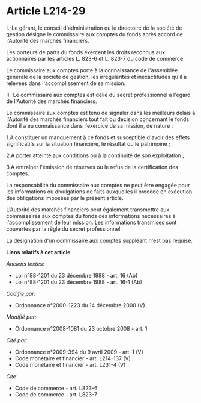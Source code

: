 # Article L214-29

I.-Le gérant, le conseil d'administration ou le directoire de la société de gestion désigne le commissaire aux comptes du
fonds après accord de l'Autorité des marchés financiers. 

Les porteurs de parts du fonds exercent les droits reconnus aux actionnaires par les articles L. 823-6 et L. 823-7 du code de
commerce.

Le commissaire aux comptes porte à la connaissance de l'assemblée générale de la société de gestion, les irrégularités et
inexactitudes qu'il a relevées dans l'accomplissement de sa mission. 

II.-Le commissaire aux comptes est délié du secret professionnel à l'égard de l'Autorité des marchés financiers. 

Le commissaire aux comptes est tenu de signaler dans les meilleurs délais à l'Autorité des marchés financiers tout fait ou
décision concernant le fonds dont il a eu connaissance dans l'exercice de sa mission, de nature : 

1.A constituer un manquement à ce fonds et susceptible d'avoir des effets significatifs sur la situation financière, le
résultat ou le patrimoine ; 

2.A porter atteinte aux conditions ou à la continuité de son exploitation ; 

3.A entraîner l'émission de réserves ou le refus de la certification des comptes. 

La responsabilité du commissaire aux comptes ne peut être engagée pour les informations ou divulgations de faits auxquelles
il procède en exécution des obligations imposées par le présent article.

L'Autorité des marchés financiers peut également transmettre aux commissaires aux comptes du fonds des informations
nécessaires à l'accomplissement de leur mission. Les informations transmises sont couvertes par la règle du secret
professionnel.

La désignation d'un commissaire aux comptes suppléant n'est pas requise.

**Liens relatifs à cet article**

_Anciens textes_:

  - Loi n°88-1201 du 23 décembre 1988 - art. 16 (Ab)
  - Loi n°88-1201 du 23 décembre 1988 - art. 16-1 (Ab)

_Codifié par_:

  - Ordonnance n°2000-1223 du 14 décembre 2000 (V)

_Modifié par_:

  - Ordonnance n°2008-1081 du 23 octobre 2008 - art. 1

_Cité par_:

  - Ordonnance n°2009-394 du 9 avril 2009 - art. 1 (V)
  - Code monétaire et financier - art. L214-137 (V)
  - Code monétaire et financier - art. L231-4 (V)

_Cite_:

  - Code de commerce - art. L823-6
  - Code de commerce - art. L823-7
